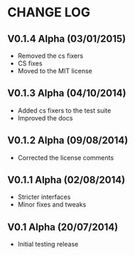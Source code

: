 CHANGE LOG
==========


## V0.1.4 Alpha (03/01/2015)

* Removed the cs fixers
* CS fixes
* Moved to the MIT license


## V0.1.3 Alpha (04/10/2014)

* Added cs fixers to the test suite
* Improved the docs


## V0.1.2 Alpha (09/08/2014)

* Corrected the license comments


## V0.1.1 Alpha (02/08/2014)

* Stricter interfaces
* Minor fixes and tweaks


## V0.1 Alpha (20/07/2014)

* Initial testing release

